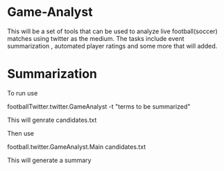Game-Analyst
============
This will be a set of tools that can be used to analyze live football(soccer) matches using twitter as the medium. The tasks include event summarization , automated player ratings and some more that will added.

Summarization
=============

To run use 

footballTwitter.twitter.GameAnalyst -t "terms to be summarized"

This will genrate candidates.txt 

Then use 

football.twitter.GameAnalyst.Main candidates.txt

This will generate a summary

